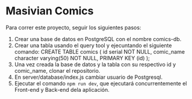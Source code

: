 # Masivian Comics

Para correr este proyecto, seguir los siguientes pasos:

1. Crear una base de datos en PostgreSQL con el nombre comics-db.
2. Crear una tabla usando el query tool y ejecuntando el siguiente comando:
CREATE TABLE comics (
id serial NOT NULL,
comic_name character varying(50) NOT NULL,
PRIMARY KEY (id)
);
3. Una vez creada la base de datos y la tabla con su respectivo id y comic_name, clonar el repositorio.
4. En server/database/index.js cambiar usuario de Postgresql.
5. Ejecutar el comando `npm run dev`, que ejecutará concurrentemente el Front-end y Back-end dela aplicación.
